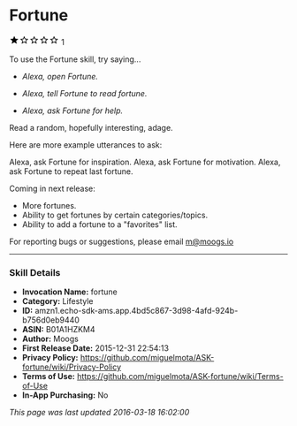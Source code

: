# Fortune
![1 stars](../../../images/ic_star_black_18dp_1x.png)![1 stars](../../../images/ic_star_border_black_18dp_1x.png)![1 stars](../../../images/ic_star_border_black_18dp_1x.png)![1 stars](../../../images/ic_star_border_black_18dp_1x.png)![1 stars](../../../images/ic_star_border_black_18dp_1x.png) 1

To use the Fortune skill, try saying...

* *Alexa, open Fortune.*

* *Alexa, tell Fortune to read fortune.*

* *Alexa, ask Fortune for help.*

Read a random, hopefully interesting, adage.

Here are more example utterances to ask:

Alexa, ask Fortune for inspiration.
Alexa, ask Fortune for motivation.
Alexa, ask Fortune to repeat last fortune.

Coming in next release:
- More fortunes.
- Ability to get fortunes by certain categories/topics.
- Ability to add a fortune to a "favorites" list.

For reporting bugs or suggestions, please email m@moogs.io

***

### Skill Details

* **Invocation Name:** fortune
* **Category:** Lifestyle
* **ID:** amzn1.echo-sdk-ams.app.4bd5c867-3d98-4afd-924b-b756d0eb9440
* **ASIN:** B01A1HZKM4
* **Author:** Moogs
* **First Release Date:** 2015-12-31 22:54:13
* **Privacy Policy:** https://github.com/miguelmota/ASK-fortune/wiki/Privacy-Policy
* **Terms of Use:** https://github.com/miguelmota/ASK-fortune/wiki/Terms-of-Use
* **In-App Purchasing:** No

*This page was last updated 2016-03-18 16:02:00*
